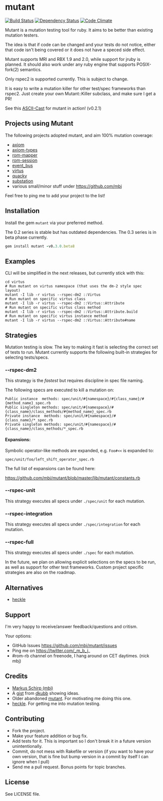 mutant
======

[![Build Status](https://secure.travis-ci.org/mbj/mutant.png?branch=master)](http://travis-ci.org/mbj/mutant)
[![Dependency Status](https://gemnasium.com/mbj/mutant.png)](https://gemnasium.com/mbj/mutant)
[![Code Climate](https://codeclimate.com/github/mbj/mutant.png)](https://codeclimate.com/github/mbj/mutant)

Mutant is a mutation testing tool for ruby. It aims to be better than existing mutation testers.

The idea is that if code can be changed and your tests do not notice, either that code isn't being covered
or it does not have a speced side effect.

Mutant supports MRI and RBX 1.9 and 2.0, while support for jruby is planned. It should also work under
any ruby engine that supports POSIX-fork(2) semantics.

Only rspec2 is supported currently. This is subject to change.

It is easy to write a mutation killer for other test/spec frameworks than rspec2.
Just create your own Mutant::Killer subclass, and make sure I get a PR!

See this [ASCII-Cast](http://ascii.io/a/1707) for mutant in action! (v0.2.1)

Projects using Mutant
---------------------

The following projects adopted mutant, and aim 100% mutation coverage:

* [axiom](https://github.com/dkubb/axiom)
* [axiom-types](https://github.com/dkubb/axiom-types)
* [rom-mapper](https://github.com/rom-rb/rom-mapper)
* [rom-session](https://github.com/rom-rb/rom-session)
* [event_bus](https://github.com/kevinrutherford/event_bus)
* [virtus](https://github.com/solnic/virtus)
* [quacky](https://github.com/benmoss/quacky)
* [substation](https://github.com/snusnu/substation)
* various small/minor stuff under https://github.com/mbj

Feel free to ping me to add your project to the list!

Installation
------------

Install the gem `mutant` via your preferred method.

The 0.2 series is stable but has outdated dependencies. The 0.3 series is in beta phase currently.

```ruby
gem install mutant -v0.3.0.beta8
```

Examples
--------

CLI will be simplified in the next releases, but currently stick with this:

```
cd virtus
# Run mutant on virtus namespace (that uses the dm-2 style spec layout)
mutant -I lib -r virtus --rspec-dm2 ::Virtus
# Run mutant on specific virtus class
mutant -I lib -r virtus --rspec-dm2 ::Virtus::Attribute
# Run mutant on specific virtus class method
mutant -I lib -r virtus --rspec-dm2 ::Virtus::Attribute.build
# Run mutant on specific virtus instance method
mutant -I lib -r virtus --rspec-dm2 ::Virtus::Attribute#name
```

Strategies
----------

Mutation testing is slow. The key to making it fast is selecting the correct set of tests to run.
Mutant currently supports the following built-in strategies for selecting tests/specs.

### --rspec-dm2

This strategy is the *fastest* but requires discipline in spec file naming.

The following specs are executed to kill a mutation on:
```
Public instance  methods: spec/unit/#{namespace}/#{class_name}/#{method_name}_spec.rb
Public singleton methods: spec/unit/#{namespace}/#{class_name}/class_methods/#{method_name}_spec.rb
Private instance  methods: spec/unit/#{namespace}/#{class_name}/*_spec.rb
Private singleton methods: spec/unit/#{namespace}/#{class_name}/class_methods/*_spec.rb
```

#### Expansions:

Symbolic operator-like methods are expanded, e.g. ```Foo#<<``` is expanded to:
```
spec/unit/foo/left_shift_operator_spec.rb
````

The full list of expansions can be found here:

https://github.com/mbj/mutant/blob/master/lib/mutant/constants.rb

### --rspec-unit

This strategy executes all specs under ``./spec/unit`` for each mutation.

### --rspec-integration

This strategy executes all specs under ``./spec/integration`` for each mutation.

### --rspec-full

This strategy executes all specs under ``./spec`` for each mutation.

In the future, we plan on allowing explicit selections on the specs to be run, as well as support for other test frameworks.
Custom project specific strategies are also on the roadmap.

Alternatives
------------

* [heckle](https://github.com/seattlerb/heckle)

Support
-------

I'm very happy to receive/answer feedback/questions and critism.

Your options:

* GitHub Issues https://github.com/mbj/mutant/issues
* Ping me on https://twitter.com/_m_b_j_
* #rom-rb channel on freenode, I hang around on CET daytimes. (nick mbj)

Credits
-------

* [Markus Schirp (mbj)](https://github.com/mbj)
* A [gist](https://gist.github.com/1065789) from [dkubb](https://github.com/dkubb) showing ideas.
* Older abandoned [mutant](https://github.com/txus/mutant). For motivating me doing this one.
* [heckle](https://github.com/seattlerb/heckle). For getting me into mutation testing.

Contributing
-------------

* Fork the project.
* Make your feature addition or bug fix.
* Add tests for it. This is important so I don't break it in a
  future version unintentionally.
* Commit, do not mess with Rakefile or version
  (if you want to have your own version, that is fine but bump version in a commit by itself I can ignore when I pull)
* Send me a pull request. Bonus points for topic branches.

License
-------

See LICENSE file.
